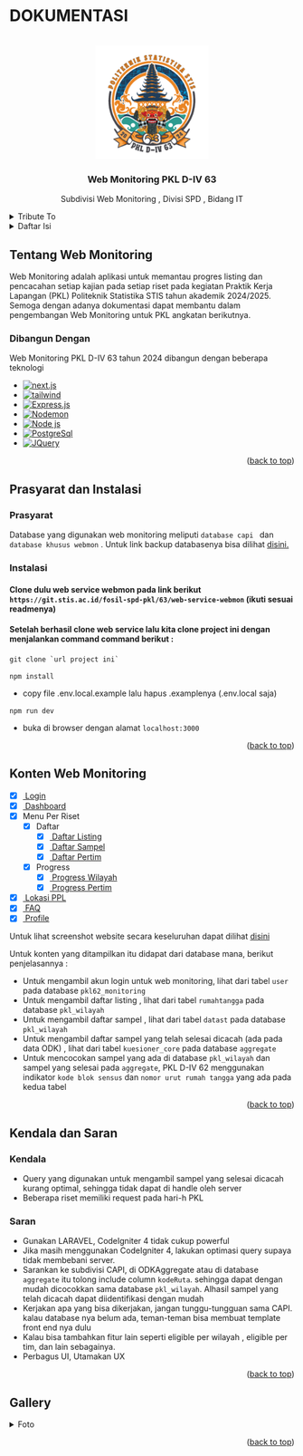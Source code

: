 # DOKUMENTASI

<a name="readme-top"></a>

<!-- PROJECT LOGO -->
<br />
<div align="center">
  <a href="#">
    <img src="public/img/logo/logo-icon.png" alt="Logo" width="200" height="200">
  </a>

  <h3 align="center">Web Monitoring PKL D-IV 63</h3>

  <p align="center">
    Subdivisi Web Monitoring , Divisi SPD , Bidang IT
    <br />
  </p>
</div>

<!-- TRIBUTE TO -->
<details>
  <summary>Tribute To</summary>
  <ol>
    <li>
        Ketua SPD : Muhammad Julian Firdaus
    </li>
    <li>
        Subdivisi CAPI dan Server Tercinta
    </li>
    <li>
        Tim Web Monitoring yang telah membuat web monitoring
        <ul>
            <li>Ridho Pangestu <222011585@stis.ac.id> (3SI3) </a></li>
            <li>Pandu Wahyu Aji <222011392@stis.ac.id> (3SI2) </a></li>
            <li>Aliefta Zulvansyah B <222111873@stis.ac.id> (3SI1)</a></li>
            <li>Sonya Ananta Panjaitain <222011469@stis.ac.id> (3SD3) </a></li>
            <li>Nur Yudha Jati Prakoso <222011469@stis.ac.id> (3SD3) </a></li>
        </ul>
    </li>
        <li>
        Teman-teman SPD semuanya
        <ul>
            <li> 
             blablabla
            </li>
        </ul>
    </li>
  </ol>
</details>

<!-- TABLE OF CONTENTS -->
<details>
  <summary>Daftar Isi</summary>
  <ol>
    <li>
      <a href="#about-the-project">Tentang Web Monitoring</a>
      <ul>
        <li><a href="#built-with">Dibangun Dengan</a></li>
      </ul>
    </li>
    <li>
      <a href="#getting-started">Prasyarat dan Instalasi</a>
      <ul>
        <li><a href="#prerequisites">Prasyarat</a></li>
        <li><a href="#installation">Instalasi</a></li>
      </ul>
    </li>
    <li><a href="#sw">Konten Web Monitoring</a></li>
    <li>
      <a href="#ks">Kendala dan Saran</a>
      <ul>
        <li><a href="#kendala">Kendala</a></li>
        <li><a href="#saran">Saran</a></li>
      </ul>
    </li>
    <li><a href="#gambar">Gallery</a></li>
  </ol>
</details>

<!-- ABOUT THE PROJECT -->

<a name="about-the-project"></a>

## Tentang Web Monitoring

Web Monitoring adalah aplikasi untuk memantau progres listing dan pencacahan setiap kajian pada setiap riset pada kegiatan Praktik Kerja Lapangan (PKL) Politeknik Statistika STIS tahun akademik 2024/2025. Semoga dengan adanya dokumentasi dapat membantu dalam pengembangan Web Monitoring untuk PKL angkatan berikutnya.

<a name="built-with"></a>

### Dibangun Dengan

Web Monitoring PKL D-IV 63 tahun 2024 dibangun dengan beberapa teknologi

- [![next.js][Next]][Next-url]
- [![tailwind][TailwindCSS]][tailwind-url]
- [![Express.js][Express.js]][Express-url]
- [![Nodemon][Nodemon]][Nodemon-url]
- [![Node js][Node]][Node-url]
- [![PostgreSql][Postgres]][Postgre-url]
- [![JQuery][Leaflet]][Leaflet-url]

<p align="right">(<a href="#readme-top">back to top</a>)</p>

<!-- GETTING STARTED -->

<a name="getting-started"></a>

## Prasyarat dan Instalasi

<a name="prerequisites"></a>

### Prasyarat

Database yang digunakan web monitoring meliputi `database capi ` dan `database khusus webmon` . Untuk link backup databasenya bisa dilihat [disini.](https://git.stis.ac.id/fosil-spd-pkl/62/backup-database-pkl-62)

<a name="installation"></a>

### Instalasi

#### Clone dulu web service webmon pada link berikut `https://git.stis.ac.id/fosil-spd-pkl/63/web-service-webmon` (ikuti sesuai readmenya)

#### Setelah berhasil clone web service lalu kita clone project ini dengan menjalankan command command berikut :

```
git clone `url project ini`
```

```
npm install
```

- copy file .env.local.example lalu hapus .examplenya (.env.local saja)

```
npm run dev
```

- buka di browser dengan alamat `localhost:3000`

<p align="right">(<a href="#readme-top">back to top</a>)</p>

<!-- Konten Web Monitoring -->

<a name="sw"></a>

## Konten Web Monitoring

- [x] <a href="#dlogin"> Login </a>
- [x] <a href="#d1"> Dashboard </a>
- [x] Menu Per Riset
  - [x] Daftar
    - [x] <a href="#d2"> Daftar Listing </a>
    - [x] <a href="#d3"> Daftar Sampel </a>
    - [x] <a href="#d4"> Daftar Pertim </a>
  - [x] Progress
    - [x] <a href="#d5"> Progress Wilayah </a>
    - [x] <a href="#d6"> Progress Pertim </a>
- [x] <a href="#d7"> Lokasi PPL </a>
- [x] <a href="#d8"> FAQ </a>
- [x] <a href="#d9"> Profile </a>

Untuk lihat screenshot website secara keseluruhan dapat dilihat
<a href="#gambar">
disini
</a>

Untuk konten yang ditampilkan itu didapat dari database mana, berikut penjelasannya :

- Untuk mengambil akun login untuk web monitoring, lihat dari tabel `user` pada database `pkl62_monitoring`
- Untuk mengambil daftar listing , lihat dari tabel `rumahtangga` pada database `pkl_wilayah`
- Untuk mengambil daftar sampel , lihat dari tabel `datast` pada database `pkl_wilayah`
- Untuk mengambil daftar sampel yang telah selesai dicacah (ada pada data ODK) , lihat dari tabel `kuesioner_core` pada database `aggregate`
- Untuk mencocokan sampel yang ada di database `pkl_wilayah` dan sampel yang selesai pada `aggregate`, PKL D-IV 62 menggunakan indikator `kode blok sensus` dan `nomor urut rumah tangga` yang ada pada kedua tabel

<p align="right">(<a href="#readme-top">back to top</a>)</p>

<!-- KENDALA DAN SARAN -->

<a name="ks"></a>

## Kendala dan Saran

<a name="kendala"></a>

### Kendala

- Query yang digunakan untuk mengambil sampel yang selesai dicacah kurang optimal, sehingga tidak dapat di handle oleh server
- Beberapa riset memiliki request pada hari-h PKL

<a name="saran"></a>

### Saran

- Gunakan LARAVEL, CodeIgniter 4 tidak cukup powerful
- Jika masih menggunakan CodeIgniter 4, lakukan optimasi query supaya tidak membebani server.
- Sarankan ke subdivisi CAPI, di ODKAggregate atau di database `aggregate` itu tolong include column `kodeRuta`. sehingga dapat dengan mudah dicocokkan sama database `pkl_wilayah`. Alhasil sampel yang telah dicacah dapat diidentifikasi dengan mudah
- Kerjakan apa yang bisa dikerjakan, jangan tunggu-tungguan sama CAPI. kalau database nya belum ada, teman-teman bisa membuat template front end nya dulu
- Kalau bisa tambahkan fitur lain seperti eligible per wilayah , eligible per tim, dan lain sebagainya.
- Perbagus UI, Utamakan UX

<p align="right">(<a href="#readme-top">back to top</a>)</p>

<a name="gambar"></a>

## Gallery

<!-- GALLERY NYA BISA DI FOLD BIAR ENAK -->
<details>
  <summary>Foto</summary>

<a name="d0"></a>

### Desain Awal

![desainawal][desainawal]

<p align="right">(<a href="#sw">Another Konten</a>)</p>

<a name="dlogin"></a>

### Login

![login][login]

<p align="right">(<a href="#sw">Another Konten</a>)</p>

<a name="d1"></a>

### Dashboard

![dashboard_1][dashboard_1]
![dashboard_1a][dashboard_1a]
![dashboard_2][dashboard_2]
![dashboard_2a][dashboard_2a]

<p align="right">(<a href="#sw">Another Konten</a>)</p>

<a name="d2"></a>

### Daftar Listing

![listing1a][listing1a]
![listing1b][listing1b]
![listing1c][listing1c]
![listing1d][listing1d]

<p align="right">(<a href="#sw">Another Konten</a>)</p>

#### Detail Listing

![detail_listing][detail_listing]
![detail_listingnext][detail_listingnext]

<p align="right">(<a href="#sw">Another Konten</a>)</p>

<a name="d3"></a>

### Daftar Sampel

![sampel1a][sampel1a]
![sampel1b][sampel1b]
![sampel1c][sampel1c]
![sampel1d][sampel1d]

<p align="right">(<a href="#sw">Another Konten</a>)</p>

#### Sampel Spesial

![sampelspecial][sampelspecial]

<p align="right">(<a href="#sw">Another Konten</a>)</p>

#### Detail Sampel

![detail_sampel][detail_sampel]
![detail_sampelnext][detail_sampelnext]

<p align="right">(<a href="#sw">Another Konten</a>)</p>

<a name="d4"></a>

### Daftar Pertim

![tim1a][tim1a]
![tim1b][tim1b]
![tim1_detail][tim1_detail]

<p align="right">(<a href="#sw">Another Konten</a>)</p>

<a name="d5"></a>

### Progress Wilayah

![pwilayah1a][pwilayah1a]
![pwilayah1b][pwilayah1b]
![pwilayah1c][pwilayah1c]

<p align="right">(<a href="#sw">Another Konten</a>)</p>

<a name="d6"></a>

### Progress Tim

![ptim][ptim]

<p align="right">(<a href="#sw">Another Konten</a>)</p>

<a name="d7"></a>

### Lokasi PPL

![posisipcl][posisipcl]

<p align="right">(<a href="#sw">Another Konten</a>)</p>

<a name="d8"></a>

### FAQ

![faq][faq]

<p align="right">(<a href="#sw">Another Konten</a>)</p>

<a name="d9"></a>

### Profile

![profile][profile]

<p align="right">(<a href="#sw">Another Konten</a>)</p>

</details>

<p align="right">(<a href="#readme-top">back to top</a>)</p>

<!-- LINK IMAGES -->

[dashboard_1]: public/dokumentasi/dashboard_1.png
[dashboard_1a]: public/dokumentasi/dashboard_1a.png
[dashboard_2]: public/dokumentasi/dashboard_2.png
[dashboard_2a]: public/dokumentasi/dashboard_2a.png
[desainawal]: public/dokumentasi/desainawal.png
[detail_listing]: public/dokumentasi/detail_listing.png
[detail_listingnext]: public/dokumentasi/detail_listingnext.png
[detail_sampel]: public/dokumentasi/detail_sampel.png
[detail_sampelnext]: public/dokumentasi/detail_sampelnext.png
[faq]: public/dokumentasi/faq.png
[listing1a]: public/dokumentasi/listing1a.png
[listing1b]: public/dokumentasi/listing1b.png
[listing1c]: public/dokumentasi/listing1c.png
[listing1d]: public/dokumentasi/listing1d.png
[posisipcl]: public/dokumentasi/posisipcl.png
[profile]: public/dokumentasi/profile.png
[ptim]: public/dokumentasi/ptim.png
[pwilayah1a]: public/dokumentasi/pwilayah1a.png
[pwilayah1b]: public/dokumentasi/pwilayah1b.png
[pwilayah1c]: public/dokumentasi/pwilayah1c.png
[sampel1a]: public/dokumentasi/sampel1a.png
[sampel1b]: public/dokumentasi/sampel1b.png
[sampel1c]: public/dokumentasi/sampel1c.png
[sampel1d]: public/dokumentasi/sampel1d.png
[sampelspecial]: public/dokumentasi/sampelspecial.png
[tim1_detail]: public/dokumentasi/tim1_detail.png
[tim1a]: public/dokumentasi/tim1a.png
[tim1b]: public/dokumentasi/tim1b.png
[login]: public/dokumentasi/login.png
[Next]: https://img.shields.io/badge/Next-black?style=for-the-badge&logo=next.js&logoColor=white
[Next-url]: https://nextjs.org/
[Nodemon]: https://img.shields.io/badge/NODEMON-%23323330.svg?style=for-the-badge&logo=nodemon&logoColor=%BBDEAD
[Express.js]: https://img.shields.io/badge/express.js-%23404d59.svg?style=for-the-badge&logo=express&logoColor=%2361DAFB
[Express-url]: https://expressjs.com/
[Nodemon-url]: https://nodemon.io/
[Postgre-url]: https://www.postgresql.org/
[TailwindCSS]: https://img.shields.io/badge/tailwindcss-%2338B2AC.svg?style=for-the-badge&logo=tailwind-css&logoColor=white
[Postgres]: https://img.shields.io/badge/postgres-%23316192.svg?style=for-the-badge&logo=postgresql&logoColor=white
[Node]: https://img.shields.io/badge/node.js-6DA55F?style=for-the-badge&logo=node.js&logoColor=white
[Node-url]: https://nodejs.org/en/download
[tailwind-url]: https://tailwindcss.com/
[JQuery.com]: https://img.shields.io/badge/jQuery-0769AD?style=for-the-badge&logo=jquery&logoColor=white
[JQuery-url]: https://jquery.com
[Leaflet]: https://img.shields.io/badge/leaflet.js-7DCD85?style=for-the-badge&logo=leaflet&logoColor=white
[Leaflet-url]: https://leafletjs.com/
